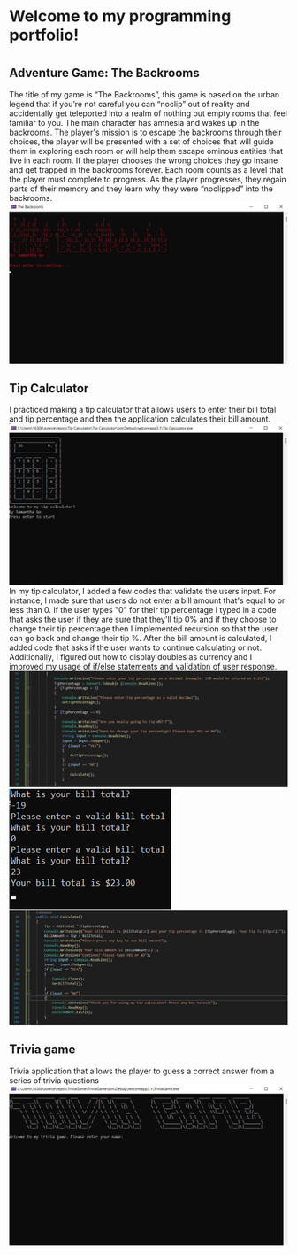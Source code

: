 # **Welcome to my programming portfolio!** <h1>
## **Adventure Game: The Backrooms**
  The title of my game is “The Backrooms”, this game is based on the urban legend that if you’re not careful you can “noclip” out of reality and accidentally get teleported into a realm of nothing but empty rooms that feel familiar to you. The main character has amnesia and wakes up in the backrooms. The player's mission is to escape the backrooms through their choices, the player will be presented with a set of choices that will guide them in exploring each room or will help them escape ominous entities that live in each room. If the player chooses the wrong choices they go insane and get trapped in the backrooms forever. Each room counts as a level that the player must complete to progress. As the player progresses, they regain parts of their memory and they learn why they were “noclipped” into the backrooms.
 ![backrooms thumbnail.png](https://github.com/samanthag168/samanthag168.github.io/blob/main/backrooms%20thumbnail.png)
## **Tip Calculator**
I practiced making a tip calculator that allows users to enter their bill total and tip percentage and then the application calculates their bill amount. 
 ![Screenshot 2021-11-07 203050.png](https://github.com/samanthag168/samanthag168.github.io/blob/main/Screenshot%202021-11-07%20203050.png)
 In my tip calculator, I added a few codes that validate the users input. For instance, I made sure that users do not enter a bill amount that's equal to or less than 0. If the user types "0" for their tip percentage I typed in a code that asks the user if they are sure that they'll tip 0% and if they choose to change their tip percentage then I implemented recursion so that the user can go back and change their tip %. After the bill amount is calculated, I added code that asks if the user wants to continue calculating or not. Additionally, I figured out how to display doubles as currency and I improved my usage of if/else statements and validation of user response. 
  ![documentation1.png](https://github.com/samanthag168/samanthag168.github.io/blob/main/documentation1.png)
  ![documentation2.png](https://github.com/samanthag168/samanthag168.github.io/blob/main/documentation2.png)
  ![documentation3.png](https://github.com/samanthag168/samanthag168.github.io/blob/main/documentation3.png)
 ## **Trivia game**
 Trivia application that allows the player to guess a correct answer from a series of trivia questions
![trivia game.png](https://github.com/samanthag168/samanthag168.github.io/blob/main/trivia%20game.png)
